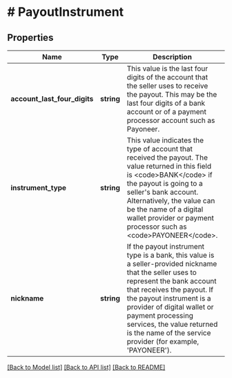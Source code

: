 # # PayoutInstrument

## Properties

Name | Type | Description | Notes
------------ | ------------- | ------------- | -------------
**account_last_four_digits** | **string** | This value is the last four digits of the account that the seller uses to receive the payout. This may be the last four digits of a bank account or of a payment processor account such as Payoneer. | [optional]
**instrument_type** | **string** | This value indicates the type of account that received the payout. The value returned in this field is &lt;code&gt;BANK&lt;/code&gt; if the payout is going to a seller&#39;s bank account. Alternatively, the value can be the name of a digital wallet provider or payment processor such as &lt;code&gt;PAYONEER&lt;/code&gt;. | [optional]
**nickname** | **string** | If the payout instrument type is a bank, this value is a seller-provided nickname that the seller uses to represent the bank account that receives the payout. If the payout instrument is a provider of digital wallet or payment processing services, the value returned is the name of the service provider (for example, &#39;PAYONEER&#39;). | [optional]

[[Back to Model list]](../../README.md#models) [[Back to API list]](../../README.md#endpoints) [[Back to README]](../../README.md)
